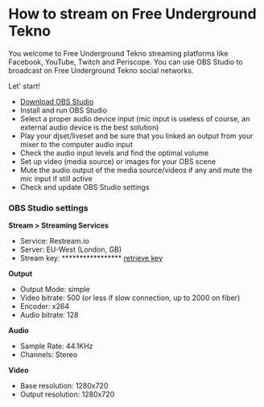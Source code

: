 # How to stream on Free Underground Tekno

You welcome to Free Underground Tekno streaming platforms like Facebook, YouTube, Twitch and Periscope.
You can use OBS Studio to broadcast on Free Underground Tekno social networks.

Let' start!

- [Download OBS Studio](https://obsproject.com/download)
- Install and run OBS Studio
- Select a proper audio device input (mic input is useless of course, an external audio device is the best solution)
- Play your djset/liveset and be sure that you linked an output from your mixer to the computer audio input
- Check the audio input levels and find the optimal volume
- Set up video (media source) or images for your OBS scene
- Mute the audio output of the media source/videos if any and mute the mic input if still active
- Check and update OBS Studio settings

### OBS Studio settings

**Stream > Streaming Services**

- Service: Restream.io
- Server: EU-West (London, GB)
- Stream key: ***************** [retrieve key](mailto:fabrizio.salmi@gmail.com)

**Output**

- Output Mode: simple
- Video bitrate: 500 (or less if slow connection, up to 2000 on fiber) 
- Encoder: x264
- Audio bitrate: 128

**Audio**

- Sample Rate: 44.1KHz
- Channels: Stereo

**Video**
- Base resolution: 1280x720
- Output resolution: 1280x720
